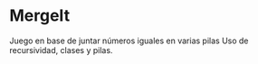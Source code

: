 # MergeIt
Juego en base de juntar números iguales en varias pilas
Uso de recursividad, clases y pilas.

